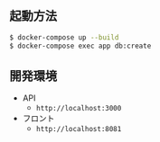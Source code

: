 ## 起動方法

```sh
$ docker-compose up --build
$ docker-compose exec app db:create
```

## 開発環境
* API
  * `http://localhost:3000`
* フロント
  * `http://localhost:8081`
